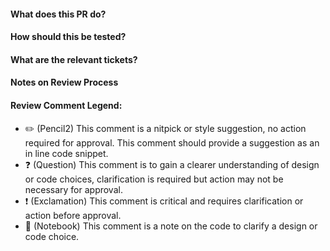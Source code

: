 <!-- Delete these comments and add your own stuff. -->

#### What does this PR do?
<!--
Please describe here any relevant comments about your PR. For example:
- What problem it is solving?
- How does this PR solve the problem?
- Any concerns with your approach?
- Anything to be addressed later?
- Anything that was not in the scope of this PR?
- Screenshots/videos (please resize them to look nicer using <img src="link_here" width="200">)
-->

#### How should this be tested?
<!-- It's important to add this info if testing concerns apply to the PR, please mention that here. -->

#### What are the relevant tickets?
<!--
Please add the task link. For example:
Fixes: Link
-->

#### Notes on Review Process
<!--
Add here any special info for reviewing this PR if applicable. For example:
- Any bulk change that can be skipped.
- Any particular file to pay attention to.
- Any relevant change that might affect/break other parts of the app.
And as always, please be your own first reviewer.
-->

#### Review Comment Legend:
- ✏️ (Pencil2) This comment is a nitpick or style suggestion, no action required for approval. This comment should provide a suggestion as an in line code snippet.
- ❓   (Question) This comment is to gain a clearer understanding of design or code choices, clarification is required but action may not be necessary for approval.
- ❗   (Exclamation) This comment is critical and requires clarification or action before approval.
- 📔   (Notebook) This comment is a note on the code to clarify a design or code choice.
